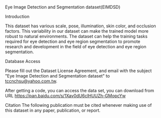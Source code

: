 Eye Image Detection and Segmentation dataset(EIMDSD)

Introduction 


This dataset has various scale, pose, illumination, skin color, and occlusion factors. This variability in our dataset can make the trained model more robust to natural environments. The dataset can help the training tasks required for eye detection and eye region segmentation to promote research and development in the field of eye detection and eye region segmentation.

Database Access

Please fill out the Dataset License Agreement, and email with the subject "Eye Image Detection and Segmentation dataset" to tccnchsu@yahoo.com.tw.

After getting a code, you can access the data set, you can download from URL https://pan.baidu.com/s/1Xav0dU6clHUUZh-GMopcYw 

Citation The following publication must be cited whenever making use of this dataset in any paper, publication, or report.
